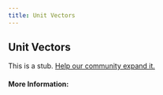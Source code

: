 ```yaml
---
title: Unit Vectors
---
```


## Unit Vectors

This is a stub. [Help our community expand it.](https://github.com/freeCodeCamp/guide-articles/tree/master/articles/Math/Vectors/Unit-Vectors/index.md)

<!-- The article goes here, in GitHub-flavored Markdown. Feel free to add YouTube videos, images, and CodePen/JSBin embeds  -->

#### More Information:
<!-- Please add any articles you think might be helpful to read before writing the article -->



